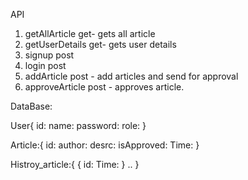 API

1. getAllArticle get- gets all article
2. getUserDetails get-  gets user details
3. signup post
3. login post
3. addArticle post - add articles and send for approval
4. approveArticle post - approves article.


DataBase:

User{
    id:
    name:
    password:
    role:
}

Article:{
    id:
    author:
    desrc:
    isApproved:
    Time:
}

Histroy_article:{
    {
        id:
        Time:
    }
    ..
}